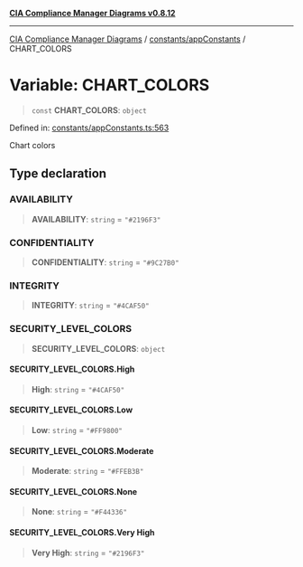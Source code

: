 [**CIA Compliance Manager Diagrams v0.8.12**](../../../README.md)

***

[CIA Compliance Manager Diagrams](../../../modules.md) / [constants/appConstants](../README.md) / CHART\_COLORS

# Variable: CHART\_COLORS

> `const` **CHART\_COLORS**: `object`

Defined in: [constants/appConstants.ts:563](https://github.com/Hack23/cia-compliance-manager/blob/e7811142a771ec75716a7ce3a0d60f18cb91cd06/src/constants/appConstants.ts#L563)

Chart colors

## Type declaration

### AVAILABILITY

> **AVAILABILITY**: `string` = `"#2196F3"`

### CONFIDENTIALITY

> **CONFIDENTIALITY**: `string` = `"#9C27B0"`

### INTEGRITY

> **INTEGRITY**: `string` = `"#4CAF50"`

### SECURITY\_LEVEL\_COLORS

> **SECURITY\_LEVEL\_COLORS**: `object`

#### SECURITY\_LEVEL\_COLORS.High

> **High**: `string` = `"#4CAF50"`

#### SECURITY\_LEVEL\_COLORS.Low

> **Low**: `string` = `"#FF9800"`

#### SECURITY\_LEVEL\_COLORS.Moderate

> **Moderate**: `string` = `"#FFEB3B"`

#### SECURITY\_LEVEL\_COLORS.None

> **None**: `string` = `"#F44336"`

#### SECURITY\_LEVEL\_COLORS.Very High

> **Very High**: `string` = `"#2196F3"`
